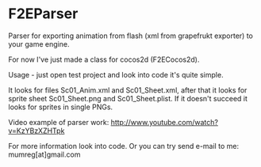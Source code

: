 F2EParser
=========

Parser for exporting animation from flash (xml from grapefrukt exporter) to your game engine.

For now I've just made a class for cocos2d (F2ECocos2d).

Usage - just open test project and look into code it's quite simple.

It looks for files Sc01_Anim.xml and Sc01_Sheet.xml, 
after that it looks for sprite sheet Sc01_Sheet.png and Sc01_Sheet.plist. If it doesn't succeed it looks for sprites
in single PNGs.

Video example of parser work: http://www.youtube.com/watch?v=KzYBzXZHTpk

For more information look into code.
Or you can try send e-mail to me: mumreg[at]gmail.com
